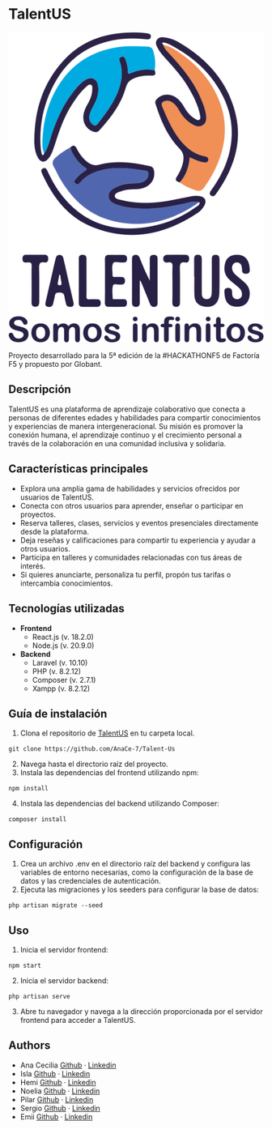 # TalentUS

<p align="center">
  <img src="frontend/src/img/logo.svg" alt="Logo de TalentUS" />
</p>

Proyecto desarrollado para la 5ª edición de la #HACKATHONF5 de Factoría F5 y propuesto por Globant.

## Descripción

TalentUS es una plataforma de aprendizaje colaborativo que conecta a personas de diferentes edades y habilidades para compartir conocimientos y experiencias de manera intergeneracional. Su misión es promover la conexión humana, el aprendizaje continuo y el crecimiento personal a través de la colaboración en una comunidad inclusiva y solidaria.

## Características principales

- Explora una amplia gama de habilidades y servicios ofrecidos por usuarios de TalentUS.
- Conecta con otros usuarios para aprender, enseñar o participar en proyectos.
- Reserva talleres, clases, servicios y eventos presenciales directamente desde la plataforma.
- Deja reseñas y calificaciones para compartir tu experiencia y ayudar a otros usuarios.
- Participa en talleres y comunidades relacionadas con tus áreas de interés.
- Si quieres anunciarte, personaliza tu perfil, propón tus tarifas o intercambia conocimientos.

## Tecnologías utilizadas
- **Frontend**
  -  React.js (v. 18.2.0)
  -  Node.js (v. 20.9.0)
- **Backend**
  - Laravel (v. 10.10)
  - PHP (v. 8.2.12)
  - Composer (v. 2.7.1)
  - Xampp (v. 8.2.12)

## Guía de instalación

1. Clona el repositorio de [TalentUS](https://github.com/AnaCe-7/Talent-Us) en tu carpeta local.
```
git clone https://github.com/AnaCe-7/Talent-Us
```
2. Navega hasta el directorio raíz del proyecto.
3. Instala las dependencias del frontend utilizando npm:

```
npm install
```

4. Instala las dependencias del backend utilizando Composer:
```
composer install
```

## Configuración

1. Crea un archivo .env en el directorio raíz del backend y configura las variables de entorno necesarias, como la configuración de la base de datos y las credenciales de autenticación.
2. Ejecuta las migraciones y los seeders para configurar la base de datos:

```
php artisan migrate --seed
```

## Uso
1. Inicia el servidor frontend:

```
npm start
```

2. Inicia el servidor backend:

```
php artisan serve
```

3. Abre tu navegador y navega a la dirección proporcionada por el servidor frontend para acceder a TalentUS.

## Authors

- Ana Cecilia [Github](https://github.com/AnaCe-7) · [Linkedin](https://www.linkedin.com/in/ana-cecilia-reques-araujo/)
- Isla [Github](https://github.com/islacrur) · [Linkedin](https://www.linkedin.com/in/isla-cruanes)
- Hemi [Github](https://github.com/HemiCastillo) · [Linkedin](https://www.linkedin.com/in/hemileidis/)
- Noelia [Github](https://github.com/Bedknobs23) · [Linkedin](https://www.linkedin.com/in/noelia-rey-silva/)
- Pilar [Github](https://github.com/Pilarsededuran) · [Linkedin](https://www.linkedin.com/in/pilar-sede%C3%B1o-9340012a4/)
- Sergio [Github](https://github.com/sergiolalu) · [Linkedin](https://www.linkedin.com/in/)
- Emii [Github](https://github.com/) · [Linkedin](https://www.linkedin.com/in/)

<!-- ## Licencia

Este proyecto está bajo la Licencia MIT. -->
